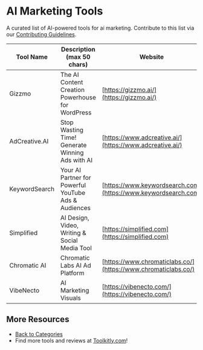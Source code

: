# AI Marketing Tools

A curated list of AI-powered tools for ai marketing. Contribute to this list via our [Contributing Guidelines](../CONTRIBUTING.md).

| Tool Name | Description (max 50 chars) | Website |
|-----------|----------------------------|---------|
| Gizzmo | The AI Content Creation Powerhouse for WordPress | [https://gizzmo.ai/](https://gizzmo.ai/) |
| AdCreative.AI | Stop Wasting Time! Generate Winning Ads with AI | [https://www.adcreative.ai/](https://www.adcreative.ai/) |
| KeywordSearch | Your AI Partner for Powerful YouTube Ads & Audiences | [https://www.keywordsearch.com](https://www.keywordsearch.com) |
| Simplified | AI Design, Video, Writing & Social Media Tool | [https://simplified.com](https://simplified.com) |
| Chromatic AI | Chromatic Labs AI Ad Platform | [https://www.chromaticlabs.co/](https://www.chromaticlabs.co/) |
| VibeNecto | AI Marketing Visuals | [https://vibenecto.com/](https://vibenecto.com/) |

## More Resources
- [Back to Categories](../README.md)
- Find more tools and reviews at [Toolkitly.com](https://toolkitly.com)!
